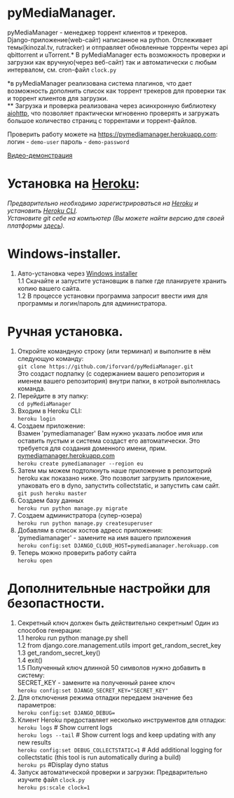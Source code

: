 # pyMediaManager.
pyMediaManager - менеджер торрент клиентов и трекеров.  
Django-приложение(web-сайт) написанное на python. Отслеживает темы(kinozal.tv, rutracker) и отправляет обновленные торренты через api qbittorrent и uTorrent.*
В pyMediaManager есть возможность проверки и загрузки как вручную(через веб-сайт) так и автоматически с любым интервалом, см. cron-файл `clock.py`

*в pyMediaManager реализована система плагинов, что дает возможность дополнить список как торрент трекеров для проверки так и торрент клиентов для загрузки.  
** Загрузка и проверка реализована через асинхронную библиотеку [aiohttp], что позволяет практически мгновенно проверять и загружать большое количество страниц с торрентами и торрент-файлов.  

Проверить работу можете на https://pymediamanager.herokuapp.com:  
логин - `demo-user`
пароль - `demo-password`  

[Видео-демонстрация]
# Установка на [Heroku]:  
_Предварительно необходимо зарегистрироваться на [Heroku] и установить [Heroku CLI]._  
_Установите git себе на компьютер (Вы можете найти версию для своей платформы [здесь])._

# Windows-installer.
1. Авто-установка через [Windows installer]  
1.1 Скачайте и запустите установщик в папке где планируете хранить копию вашего сайта.  
1.2 В процессе установки программа запросит ввести имя для программы и логин/пароль для администратора.

# Ручная установка.
1. Откройте командную строку (или терминал) и выполните в нём следующую команду:  
`git clone https://github.com/iforvard/pyMediaManager.git`  
Это создаст подпапку (с содержанием вашего репозитория и именем вашего репозитория) внутри папки, в котрой выполнялась команда.
2. Перейдите в эту папку:  
`cd pyMediaManager`  
3. Входим в Heroku CLI:  
`heroku login`  
4. Создаем приложение:  
Взамен 'pymediamanager' Вам нужно указать любое имя или оставить пустым и система создаст его автоматически. Это требуется для создания доменного имени,  прим. [pymediamanager.herokuapp.com]   
`heroku create pymediamanager --region eu`  
5. Затем мы можем подтолкнуть наше приложение в репозиторий heroku как показано ниже. Это позволит загрузить приложение, упаковать его в dyno, запустить collectstatic, и запустить сам сайт.  
`git push heroku master`
6. Создаем базу данных  
`heroku run python manage.py migrate`
7. Создаем администратора (супер-юзера)  
`heroku run python manage.py createsuperuser`
8. Добавлям в список хостов адресс приложения:  
'pymediamanager' - замените на имя вашего приложения  
`heroku config:set DJANGO_CLOUD_HOST=pymediamanager.herokuapp.com`
9. Теперь можно проверить работу сайта  
`heroku open`

# Дополнительные настройки для безопастности.
1.  Секретный ключ должен быть действительно секретным! Один из способов генерации:  
1.1  heroku run python manage.py shell  
1.2  from django.core.management.utils import get_random_secret_key  
1.3  get_random_secret_key()  
1.4  exit()  
1.5 Полученный ключ длинной 50 символов нужно добавить в систему:  
SECRET_KEY - замените на полученный ранее ключ  
`heroku config:set DJANGO_SECRET_KEY="SECRET_KEY"`  
2. Для отключения режима отладки передаем значение без параметров:  
`heroku config:set DJANGO_DEBUG=`  
3. Клиент Heroku предоставляет несколько инструментов для отладки:  
`heroku logs`  # Show current logs  
`heroku logs --tail` # Show current logs and keep updating with any new results  
`heroku config:set DEBUG_COLLECTSTATIC=1` # Add additional logging for collectstatic (this tool is run automatically during a build)  
`heroku ps`   #Display dyno status  
4. Запуск автоматической проверки и загрузки:
Предварительно изучите файл `clock.py`  
`heroku ps:scale clock=1`
  
[heroku]: https://www.heroku.com
[здесь]: https://git-scm.com/downloads
[Heroku CLI]: https://devcenter.heroku.com/articles/getting-started-with-python#set-up
[aiohttp]: https://aiohttp.readthedocs.io/en/stable/
[Видео-демонстрация]: https://www.youtube.com/watch?v=milw1dDt9dk
[pymediamanager.herokuapp.com]: https://pymediamanager.herokuapp.com
[Windows installer]: https://github.com/iforvard/pyMediaManager/raw/master/installer/installer.exe